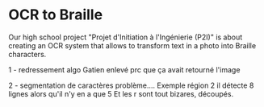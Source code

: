 # OCR to Braille

Our high school project "Projet d'Initiation à l'Ingénierie (P2I)" is about creating an OCR system that allows to transform text in a photo into Braille characters.

1 - redressement algo Gatien enlevé prc que ça avait retourné l'image

2 - segmentation de caractères problème.... 
Exemple région 2 il détecte 8 lignes alors qu'il n'y en a que 5
Et les r sont tout bizares, découpés.

